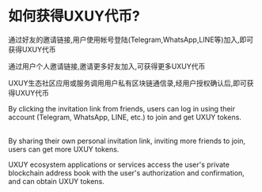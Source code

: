 # 如何获得UXUY代币?

通过好友的邀请链接,用户使用帐号登陆(Telegram,WhatsApp,LINE等)加入,即可获得UXUY代币&#x20;

通过用户个人邀请链接,邀请更多好友加入,可获得更多UXUY代币&#x20;

UXUY生态社区应用或服务调用用户私有区块链通信录,经用户授权确认后,即可获得UXUY代币

By clicking the invitation link from friends, users can log in using their account (Telegram, WhatsApp, LINE, etc.) to join and get UXUY tokens.

\
By sharing their own personal invitation link, inviting more friends to join, users can get more UXUY tokens.&#x20;

UXUY ecosystem applications or services access the user's private blockchain address book with the user's authorization and confirmation, and can obtain UXUY tokens.
